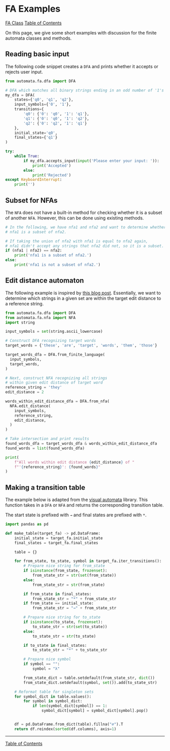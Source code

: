# FA Examples

[FA Class](class-fa.md)
[Table of Contents](../README.md)

On this page, we give some short examples with discussion for the finite
automata classes and methods.

## Reading basic input

The following code snippet creates a `DFA` and prints whether it accepts or
rejects user input.

```python
from automata.fa.dfa import DFA

# DFA which matches all binary strings ending in an odd number of '1's
my_dfa = DFA(
    states={'q0', 'q1', 'q2'},
    input_symbols={'0', '1'},
    transitions={
        'q0': {'0': 'q0', '1': 'q1'},
        'q1': {'0': 'q0', '1': 'q2'},
        'q2': {'0': 'q2', '1': 'q1'}
    },
    initial_state='q0',
    final_states={'q1'}
)

try:
    while True:
        if my_dfa.accepts_input(input('Please enter your input: ')):
            print('Accepted')
        else:
            print('Rejected')
except KeyboardInterrupt:
    print('')
```

## Subset for NFAs

The `NFA` does not have a built-in method for checking whether it is a subset
of another `NFA`. However, this can be done using existing methods.

```python
# In the following, we have nfa1 and nfa2 and want to determine whether
# nfa1 is a subset of nfa2.

# If taking the union of nfa2 with nfa1 is equal to nfa2 again,
# nfa1 didn't accept any strings that nfa2 did not, so it is a subset.
if (nfa1 | nfa2) == nfa2:
    print('nfa1 is a subset of nfa2.')
else:
    print('nfa1 is not a subset of nfa2.')

```

## Edit distance automaton

The following example is inspired by [this blog post][levelshtein-article].
Essentially, we want to determine which strings in a given set are within
the target edit distance to a reference string.

[levelshtein-article]: http://blog.notdot.net/2010/07/Damn-Cool-Algorithms-Levenshtein-Automata



```python
from automata.fa.dfa import DFA
from automata.fa.nfa import NFA
import string

input_symbols = set(string.ascii_lowercase)

# Construct DFA recognizing target words
target_words = {'these', 'are', 'target', 'words', 'them', 'those'}

target_words_dfa = DFA.from_finite_language(
  input_symbols,
  target_words,
)

# Next, construct NFA recognizing all strings
# within given edit distance of target word
reference_string = 'they'
edit_distance = 2

words_within_edit_distance_dfa = DFA.from_nfa(
  NFA.edit_distance(
    input_symbols,
    reference_string,
    edit_distance,
  )
)

# Take intersection and print results
found_words_dfa = target_words_dfa & words_within_edit_distance_dfa
found_words = list(found_words_dfa)

print(
    f"All words within edit distance {edit_distance} of "
    f"'{reference_string}': {found_words}"
)
```

## Making a transition table

The example below is adapted from the
[visual automata](https://github.com/lewiuberg/visual-automata) library.
This function takes in a `DFA` or `NFA` and returns the
corresponding transition table.

The start state is prefixed with `→` and final states are prefixed
with `*`.

```python
import pandas as pd

def make_table(target_fa) -> pd.DataFrame:
    initial_state = target_fa.initial_state
    final_states = target_fa.final_states

    table = {}

    for from_state, to_state, symbol in target_fa.iter_transitions():
        # Prepare nice string for from_state
        if isinstance(from_state, frozenset):
            from_state_str = str(set(from_state))
        else:
            from_state_str = str(from_state)

        if from_state in final_states:
            from_state_str = "*" + from_state_str
        if from_state == initial_state:
            from_state_str = "→" + from_state_str

        # Prepare nice string for to_state
        if isinstance(to_state, frozenset):
            to_state_str = str(set(to_state))
        else:
            to_state_str = str(to_state)

        if to_state in final_states:
            to_state_str = "*" + to_state_str

        # Prepare nice symbol
        if symbol == "":
            symbol = "λ"

        from_state_dict = table.setdefault(from_state_str, dict())
        from_state_dict.setdefault(symbol, set()).add(to_state_str)

    # Reformat table for singleton sets
    for symbol_dict in table.values():
        for symbol in symbol_dict:
            if len(symbol_dict[symbol]) == 1:
                symbol_dict[symbol] = symbol_dict[symbol].pop()


    df = pd.DataFrame.from_dict(table).fillna("∅").T
    return df.reindex(sorted(df.columns), axis=1)
```

------

[Table of Contents](../README.md)
